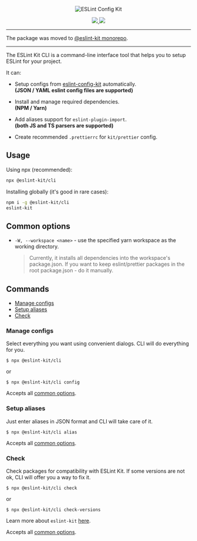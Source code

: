 <p align="center">
  <img src="https://user-images.githubusercontent.com/35740512/71934637-c8b22a00-319c-11ea-8b73-a48e7851b7d2.png" alt="ESLint Config Kit" />
</p>

<p align="center">
  <a href="https://www.npmjs.com/package/@eslint-kit/cli">
    <img src="https://img.shields.io/npm/v/@eslint-kit/cli">
  </a>
  <a href="https://github.com/eslint-kit/cli/blob/master/LICENSE">
    <img src="https://img.shields.io/github/license/eslint-kit/cli">
  </a>
</p>

---

The package was moved to [@eslint-kit monorepo](https://github.com/eslint-kit/eslint-config-kit).

---

The ESLint Kit CLI is a command-line interface tool that helps you to setup ESLint for your project.

It can:

- Setup configs from [eslint-config-kit](https://github.com/eslint-kit/eslint-config-kit) automatically.  
  **(JSON / YAML eslint config files are supported)**

- Install and manage required dependencies.  
  **(NPM / Yarn)**

- Add aliases support for `eslint-plugin-import`.  
  **(both JS and TS parsers are supported)**

- Create recommended `.prettierrc` for `kit/prettier` config.

## Usage

Using npx (recommended):

```sh
npx @eslint-kit/cli
```

Installing globally (it's good in rare cases):

```sh
npm i -g @eslint-kit/cli
eslint-kit
```

## Common options

- `-W, --workspace <name>` - use the specified yarn workspace as the working directory.

  > Currently, it installs all dependencies into the workspace's package.json. If you want to keep eslint/prettier packages in the root package.json - do it manually.

## Commands

- [Manage configs](#manage-configs)
- [Setup aliases](#setup-aliases)
- [Check](#check)

### Manage configs

Select everything you want using convenient dialogs. CLI will do everything for you.

```
$ npx @eslint-kit/cli
```

or

```
$ npx @eslint-kit/cli config
```

Accepts all [common options](#common-options).

### Setup aliases

Just enter aliases in JSON format and CLI will take care of it.

```
$ npx @eslint-kit/cli alias
```

Accepts all [common options](#common-options).

### Check

Check packages for compatibility with ESLint Kit. If some versions are not ok, CLI will offer you a way to fix it.

```
$ npx @eslint-kit/cli check
```

or

```
$ npx @eslint-kit/cli check-versions
```

Learn more about `eslint-kit` [here](https://github.com/eslint-kit/eslint-config-kit).

Accepts all [common options](#common-options).
